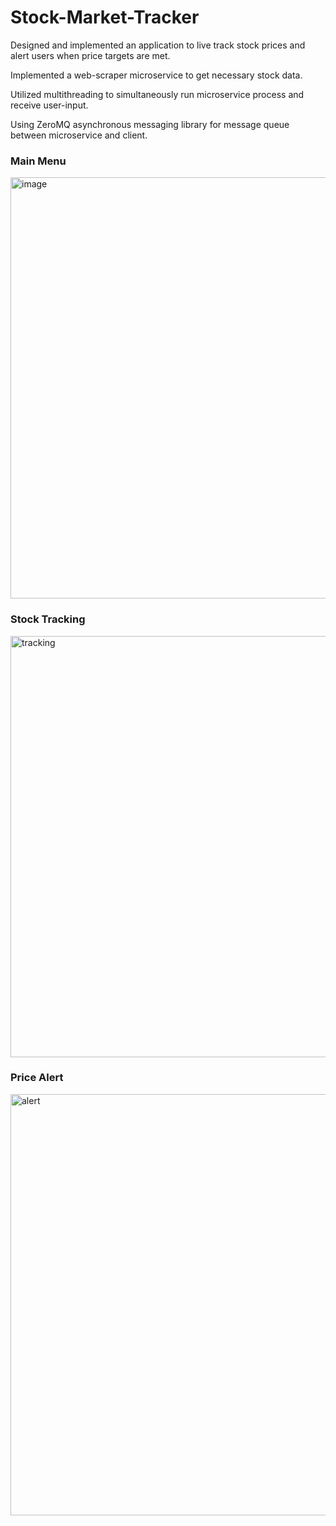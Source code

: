 # Stock-Market-Tracker
Designed and implemented an application to live track stock prices and alert users when price targets are met.

Implemented a web-scraper microservice to get necessary stock data.

Utilized multithreading to simultaneously run microservice process and receive user-input.

Using ZeroMQ asynchronous messaging library for message queue between microservice and client.

### Main Menu
<img width="674" alt="image" src="https://user-images.githubusercontent.com/84875686/215644283-9f07a7d2-8fe3-4630-85c0-ce4d62cdca78.png">

### Stock Tracking
<img width="674" alt="tracking" src="https://user-images.githubusercontent.com/84875686/215842993-b7e60347-1121-46e9-9b40-66728506d9a5.png">

### Price Alert
<img width="674" alt="alert" src="https://user-images.githubusercontent.com/84875686/215843005-ea0cd8d9-fe19-4192-b7b3-6dc9d9de0a24.png">
